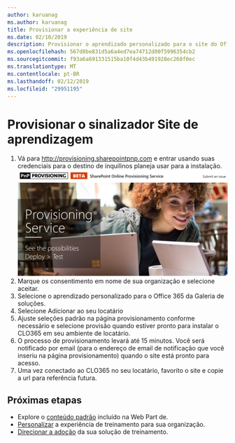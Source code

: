 ```yaml
---
author: karuanag
ms.author: karuanag
title: Provisionar a experiência de site
ms.date: 02/10/2019
description: Provisionar o aprendizado personalizado para o site do Office 365
ms.openlocfilehash: 567d8be831d5a6a4ed7ea74712d00f5996354cb2
ms.sourcegitcommit: f93a6a691331515ba10f4d43b491928ec268f0ec
ms.translationtype: MT
ms.contentlocale: pt-BR
ms.lasthandoff: 02/12/2019
ms.locfileid: "29951195"
---
```

# <a name="provision-the-custom-learning-site"></a>Provisionar o sinalizador Site de aprendizagem

1. Vá para http://provisioning.sharepointpnp.com e entrar usando suas credenciais para o destino de inquilinos planeja usar para a instalação. ![pnphome.png](media/pnphome.png)
1. Marque os consentimento em nome de sua organização e selecione aceitar.
1. Selecione o aprendizado personalizado para o Office 365 da Galeria de soluções. 
1. Selecione Adicionar ao seu locatário 
1. Ajuste seleções padrão na página provisionamento conforme necessário e selecione provisão quando estiver pronto para instalar o CLO365 em seu ambiente de locatário.  
1. O processo de provisionamento levará até 15 minutos. Você será notificado por email (para o endereço de email de notificação que você inseriu na página provisionamento) quando o site está pronto para acesso. 
1. Uma vez conectado ao CLO365 no seu locatário, favorito o site e copie a url para referência futura.  


## <a name="next-steps"></a>Próximas etapas
- Explore o [conteúdo padrão](sitecontent.md) incluído na Web Part de.
- [Personalizar](customization.md) a experiência de treinamento para sua organização.
- [Direcionar a adoção](driveadoption.md) da sua solução de treinamento.

